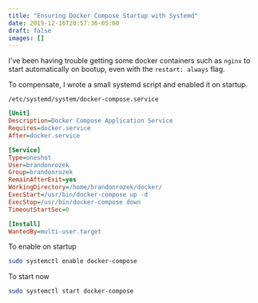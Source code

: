 ```yaml
---
title: "Ensuring Docker Compose Startup with Systemd"
date: 2019-12-16T20:57:36-05:00
draft: false 
images: []
---
```


I've been having trouble getting some docker containers such as `nginx` to start automatically on bootup, even with the `restart: always` flag.

To compensate, I wrote a small systemd script and enabled it on startup.

`/etc/systemd/system/docker-compose.service`

```ini
[Unit]
Description=Docker Compose Application Service
Requires=docker.service
After=docker.service

[Service]
Type=oneshot
User=brandonrozek
Group=brandonrozek
RemainAfterExit=yes
WorkingDirectory=/home/brandonrozek/docker/
ExecStart=/usr/bin/docker-compose up -d
ExecStop=/usr/bin/docker-compose down
TimeoutStartSec=0

[Install]
WantedBy=multi-user.target

```

To enable on startup

```bash
sudo systemctl enable docker-compose
```

To start now

```bash
sudo systemctl start docker-compose
```

